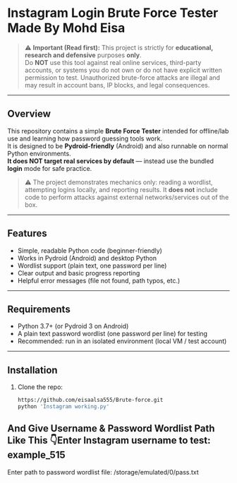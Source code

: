 # Instagram Login Brute Force Tester Made By Mohd Eisa 

> ⚠️ **Important (Read first):** This project is strictly for **educational, research and defensive** purposes **only**.  
> Do **NOT** use this tool against real online services, third-party accounts, or systems you do not own or do not have explicit written permission to test. Unauthorized brute-force attacks are illegal and may result in account bans, IP blocks, and legal consequences.

---

## Overview

This repository contains a simple **Brute Force Tester** intended for offline/lab use and learning how password guessing tools work.  
It is designed to be **Pydroid-friendly** (Android) and also runnable on normal Python environments.  
**It does NOT target real services by default** — instead use the bundled **login** mode for safe practice.

> ⚠️ The project demonstrates mechanics only: reading a wordlist, attempting logins locally, and reporting results. It **does not** include code to perform attacks against external networks/services out of the box.

---

## Features

- Simple, readable Python code (beginner-friendly)
- Works in Pydroid (Android) and desktop Python
- Wordlist support (plain text, one password per line)
- Clear output and basic progress reporting
- Helpful error messages (file not found, path typos, etc.)

---

## Requirements

- Python 3.7+ (or Pydroid 3 on Android)
- A plain text password wordlist (one password per line) for testing
- Recommended: run in an isolated environment (local VM / test account)

---

## Installation

1. Clone the repo:
   ```bash
   https://github.com/eisaalsa555/Brute-force.git
   python 'Instagram working.py'
## And Give Username & Password Wordlist Path Like This 👇Enter Instagram username to test: example_515
Enter path to password wordlist file: /storage/emulated/0/pass.txt

